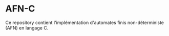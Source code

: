 # AFN-C
Ce repository contient l'implémentation d'automates finis non-déterministe (AFN) en langage C.
